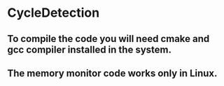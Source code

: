 # CycleDetection

## To compile the code you will need cmake and gcc compiler installed in the system. 		
## The memory monitor code works only in Linux.
